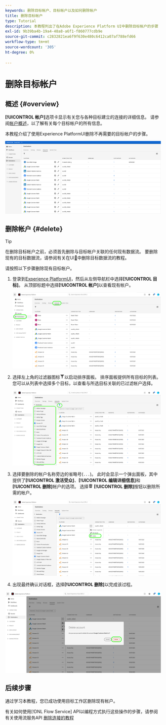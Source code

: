```yaml
---
keywords: 删除目标帐户、目标帐户以及如何删除帐户
title: 删除目标帐户
type: Tutorial
description: 本教程列出了在Adobe Experience Platform UI中删除目标帐户的步骤
exl-id: 9b39ba4b-19a4-48a8-a6f1-f860777cdb9e
source-git-commit: c2832821ea6f9f630e480c6412ca07af788efd66
workflow-type: tm+mt
source-wordcount: '305'
ht-degree: 0%

---
```


# 删除目标帐户

## 概述 {#overview}

**[!UICONTROL 帐户]**&#x200B;选项卡显示有关您与各种目标建立的连接的详细信息。 请参阅[帐户概述](../ui/destinations-workspace.md#accounts)，以了解有关每个目标帐户的所有信息。

本教程介绍了使用Experience PlatformUI删除不再需要的目标帐户的步骤。

![帐户选项卡](../assets/ui/update-accounts/destination-accounts.png)

## 删除帐户 {#delete}

>[!TIP]
>
>在删除目标帐户之前，必须首先删除与目标帐户关联的任何现有数据流。 要删除现有的目标数据流，请参阅有关在UI[&#128279;](./delete-destinations.md)中删除目标数据流的教程。

请按照以下步骤删除现有目标帐户。

1. 登录到[Experience PlatformUI](https://platform.adobe.com/)，然后从左侧导航栏中选择&#x200B;**[!UICONTROL 目标]**。 从顶部标题中选择&#x200B;**[!UICONTROL 帐户]**&#x200B;以查看现有帐户。

   ![帐户选项卡](../assets/ui/delete-accounts/accounts-tab.png)

2. 选择左上角的过滤器图标![过滤器图标](/help/images/icons/filter.png)以启动排序面板。 排序面板提供所有目标的列表。 您可以从列表中选择多个目标，以查看与所选目标关联的已过滤帐户选择。

   ![筛选目标](../assets/ui/delete-accounts/filter-accounts.png)

3. 选择要删除的帐户名称旁边的省略号(`...`)。 此时会显示一个弹出面板，其中提供了&#x200B;**[!UICONTROL 激活受众]**、**[!UICONTROL 编辑详细信息]**&#x200B;和&#x200B;**[!UICONTROL 删除]**&#x200B;帐户的选项。 选择![删除按钮](/help/images/icons/delete.png) **[!UICONTROL 删除]**&#x200B;按钮以删除所需的帐户。

   ![删除目标帐户](../assets/ui/delete-accounts/delete-accounts.png)

4. 出现最终确认对话框，选择&#x200B;**[!UICONTROL 删除]**&#x200B;以完成该过程。

![确认删除帐户](../assets/ui/delete-accounts/confirm-account-deletion.png)

## 后续步骤

通过学习本教程，您已成功使用目标工作区删除现有帐户。

有关如何使用[!DNL Flow Service] API以编程方式执行这些操作的步骤，请参阅有关使用流服务API [删除连接的教程](../api/delete-destination-account.md)
